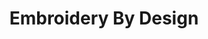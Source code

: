 ---
title: "Embroidery By Design"
url: /newton-grove/embroidery-by-design-main-street/
shop: sewing
---